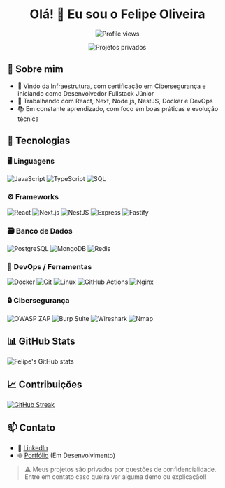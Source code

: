 <h1 align="center">Olá! 👋 Eu sou o Felipe Oliveira</h1>

<p align="center">
  <img src="https://komarev.com/ghpvc/?username=felipeoliveira&style=flat-square" alt="Profile views" />
</p>

<p align="center">
  <img src="https://img.shields.io/badge/%F0%9F%94%92%20Projetos-Privados-critical?style=for-the-badge&logo=github" alt="Projetos privados">
</p>

## 💼 Sobre mim
- 🔐 Vindo da Infraestrutura, com certificação em Cibersegurança e iniciando como Desenvolvedor Fullstack Júnior
- 🚀 Trabalhando com React, Next, Node.js, NestJS, Docker e DevOps
- 📚 Em constante aprendizado, com foco em boas práticas e evolução técnica

## 🧰 Tecnologias

### 🖥️ **Linguagens**
![JavaScript](https://img.shields.io/badge/-JavaScript-black?style=flat-square&logo=javascript)
![TypeScript](https://img.shields.io/badge/-TypeScript-3178C6?style=flat-square&logo=typescript)
![SQL](https://img.shields.io/badge/-SQL-003B57?style=flat-square&logo=postgresql)

### ⚙️ **Frameworks**
![React](https://img.shields.io/badge/-React-61DAFB?style=flat-square&logo=react)
![Next.js](https://img.shields.io/badge/-Next.js-000000?style=flat-square&logo=nextdotjs)
![NestJS](https://img.shields.io/badge/-NestJS-E0234E?style=flat-square&logo=nestjs)
![Express](https://img.shields.io/badge/-Express-000000?style=flat-square&logo=express)
![Fastify](https://img.shields.io/badge/-Fastify-000000?style=flat-square&logo=fastify)

### 🗃️ **Banco de Dados**
![PostgreSQL](https://img.shields.io/badge/-PostgreSQL-336791?style=flat-square&logo=postgresql)
![MongoDB](https://img.shields.io/badge/-MongoDB-47A248?style=flat-square&logo=mongodb)
![Redis](https://img.shields.io/badge/-Redis-DC382D?style=flat-square&logo=redis)

### 🚀 **DevOps / Ferramentas**
![Docker](https://img.shields.io/badge/-Docker-2496ED?style=flat-square&logo=docker)
![Git](https://img.shields.io/badge/-Git-F05032?style=flat-square&logo=git)
![Linux](https://img.shields.io/badge/-Linux-FCC624?style=flat-square&logo=linux)
![GitHub Actions](https://img.shields.io/badge/-GitHub%20Actions-2088FF?style=flat-square&logo=githubactions)
![Nginx](https://img.shields.io/badge/-Nginx-009639?style=flat-square&logo=nginx)

### 🔒 **Cibersegurança**
![OWASP ZAP](https://img.shields.io/badge/-OWASP%20ZAP-1C1C1C?style=flat-square&logo=owasp)
![Burp Suite](https://img.shields.io/badge/-Burp%20Suite-FF6600?style=flat-square&logo=burpsuite)
![Wireshark](https://img.shields.io/badge/-Wireshark-1679A7?style=flat-square&logo=wireshark)
![Nmap](https://img.shields.io/badge/-Nmap-4F5D95?style=flat-square&logo=nmap)

## 📊 GitHub Stats
![Felipe's GitHub stats](https://github-readme-stats.vercel.app/api?username=felipeoliveira&show_icons=true&theme=tokyonight)

## 📈 Contribuições
[![GitHub Streak](https://streak-stats.demolab.com/?user=felipeoliveira&theme=tokyonight)](https://git.io/streak-stats)

## 📫 Contato
- 💼 [LinkedIn](https://www.linkedin.com/in/felipeoj/)
- 🌐 [Portfólio](https://seuportfolio.com) (Em Desenvolvimento)

> ⚠️ Meus projetos são privados por questões de confidencialidade. Entre em contato caso queira ver alguma demo ou explicação!!
